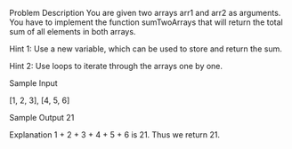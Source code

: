 Problem Description
You are given two arrays arr1 and arr2 as arguments. You have to implement the function sumTwoArrays that will return the total sum of all elements in both arrays.


Hint 1: Use a new variable, which can be used to store and return the sum.

Hint 2: Use loops to iterate through the arrays one by one.


Sample Input

[1, 2, 3], [4, 5, 6]


Sample Output
21


Explanation
1 + 2 + 3 + 4 + 5 + 6 is 21. Thus we return 21.

